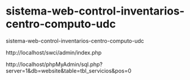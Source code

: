 # sistema-web-control-inventarios-centro-computo-udc
sistema-web-control-inventarios-centro-computo-udc

http://localhost/swci/admin/index.php


http://localhost/phpMyAdmin/sql.php?server=1&db=website&table=tbl_servicios&pos=0

